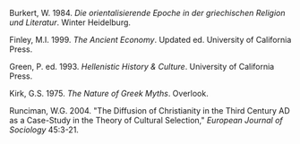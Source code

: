 Burkert, W. 1984. *Die orientalisierende Epoche in der griechischen Religion und Literatur*. Winter Heidelburg.

Finley, M.I. 1999. *The Ancient Economy*. Updated ed. University of California Press.

Green, P. ed. 1993. *Hellenistic History & Culture*. University of California Press.

Kirk, G.S. 1975. *The Nature of Greek Myths*. Overlook.

Runciman, W.G. 2004. "The Diffusion of Christianity in the Third Century AD as a Case-Study in the Theory of Cultural Selection," *European Journal of Sociology* 45:3-21.
